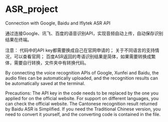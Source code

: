 # ASR_project
Connection with Google, Baidu and Iflytek ASR API

通过连接Google、讯飞、百度的语音识别API，实现音频自动上传，自动保存识别结果在终端。

注意：
代码中的API key都需要换成自己在官网申请的；
关于不同语言的支持情况，可以查看官网；
百度ASR返回的粤语识别结果是简体，如果需要转换成繁体，需要自行转换，文件夹中有转换代码。

By connecting the voice recognition APIs of Google, Xunfei and Baidu, the audio files can be automatically uploaded, and the recognition results can be automatically saved at the terminal. 

Precautions:
The API key in the code needs to be replaced by the one you applied for on the official website.
For support on different languages, you can check the official website.
The Cantonese recognition result returned by Baidu ASR is Simplified. If you need the Traditional Chinese version, you need to convert it yourself, and the converting code is contained in the file.
